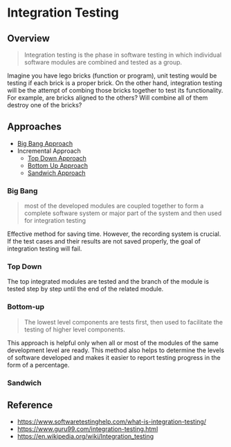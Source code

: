# Integration Testing

## Overview

> Integration testing is the phase in software testing in which individual software modules are combined and tested as a group.

Imagine you have lego bricks (function or program), unit testing would be testing if each brick is a proper brick. On the other hand, integration testing will be the attempt of combing those bricks together to test its functionality. For example, are bricks aligned to the others? Will combine all of them destroy one of the bricks?

## Approaches

- [Big Bang Approach](#Big-Bang)
- Incremental Approach
  - [Top Down Approach](#Top-Down)
  - [Bottom Up Approach](#Bottom-Up)
  - [Sandwich Approach](#Sandwich)

### Big Bang

  > most of the developed modules are coupled together to form a complete software system or major part of the system and then used for integration testing

  Effective method for saving time. However, the recording system is crucial. If the test cases and their results are not saved properly, the goal of integration testing will fail.

### Top Down

The top integrated modules are tested and the branch of the module is tested step by step until the end of the related module.

### Bottom-up

> The lowest level components are tests first, then used to facilitate the testing of higher level components.

This approach is helpful only when all or most of the modules of the same development level are ready. This method also helps to determine the levels of software developed and makes it easier to report testing progress in the form of a percentage.

### Sandwich

## Reference

- <https://www.softwaretestinghelp.com/what-is-integration-testing/>
- <https://www.guru99.com/integration-testing.html>
- <https://en.wikipedia.org/wiki/Integration_testing>
